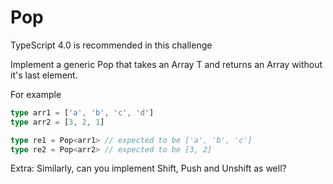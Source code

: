 <!--info-header-start-->
<h1>
  Pop
</h1>
<!--info-header-end-->

TypeScript 4.0 is recommended in this challenge

Implement a generic Pop<T> that takes an Array T and returns an Array without it's last element.

For example

```ts
type arr1 = ['a', 'b', 'c', 'd']
type arr2 = [3, 2, 1]

type re1 = Pop<arr1> // expected to be ['a', 'b', 'c']
type re2 = Pop<arr2> // expected to be [3, 2]
```

Extra: Similarly, can you implement Shift, Push and Unshift as well?


